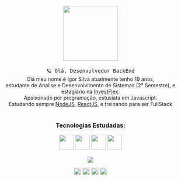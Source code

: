 <div align="center">
  <img src="https://i.pinimg.com/originals/e5/93/ab/e593ab0589d5f1b389e4dfbcce2bce20.gif" width="150px">
   <br><br>
  <samp>
    🪐 Olá, Desenvolvedor BackEnd
  </samp>
  
</div>

<div align="center" style="text-align: center;">
Olá meu nome é Igor Silva atualmente tenho 19 anos, <br> estudante de Analise e Desenvolvimento de Sistemas (2° Semestre), e estagiário na <a href="https://investflex.com.br/">InvestFlex</a>. <br> 
Apaixonado por programação, estusiata em Javascript. <br> Estudando sempre <a href="https://nodejs.org/en/">NodeJS</a>, <a href="https://pt-br.reactjs.org/">ReactJS</a>, e treinando para ser FullStack
</div>

<br>
<div align="center">
<h3>Tecnologias Estudadas:</h3>
<img src="https://img.icons8.com/color/48/000000/javascript.png" width="40px" />
<img src="https://img.icons8.com/color/48/000000/nodejs.png" width="40px"/>
<img src="https://img.icons8.com/plasticine/100/000000/react.png" width="40px"/>
<img src="https://img.icons8.com/dusk/64/000000/docker.png" width="40px"/>
</div>
<br>

<div align="center">
<img src="https://github-readme-stats.vercel.app/api?username=IgorSilvaZZ&show_icons=true&theme=radical"/>
</div>

<p align="center">
<a href="https://twitter.com/Igor_OwnZzZ" target="blank"><img align="center" src="https://img.icons8.com/plasticine/100/000000/twitter--v2.png" height="20" width="20" /></a>
<a href="https://www.linkedin.com/in/igor-s-8b13b3134/" target="blank"><img align="center" src="https://img.icons8.com/doodle/48/000000/linkedin--v2.png" height="20" width="20" /></a>
<a href="https://www.facebook.com/iguufazendonada/" target="blank"><img align="center" src="https://img.icons8.com/plasticine/100/000000/facebook.png" height="20" width="20" /></a>
<a href="https://www.instagram.com/igoro_silva0612/" target="blank"><img align="center" src="https://img.icons8.com/fluent/48/000000/instagram-new.png" height="20" width="20" /></a>
</p>

